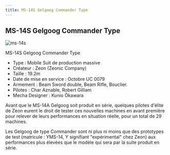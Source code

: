 ```yaml
---
title: MS-14S Gelgoog Commander Type
---
```


MS-14S Gelgoog Commander Type
-----------------------------


![ms-14s](/images/stories/saga/msgundam/mechas/ms-14s.png)


MS-14S Gelgoog Commander Type


* Type : Mobile Suit de production massive
* Créateur : Zeon (Zeonic Company)
* Taille : 19.2m
* Date de mise en service : Octobre UC 0079
* Armement : Beam Sword double, Beam Rifle, Bouclier.
* Pilotes : Char Aznable, Robert Gilliam
* Mecha Designer : Kunio Ôkawara


Avant que le MS-14A Gelgoog soit produit en série, quelques pilotes d'élite de Zeon eurent le droit de tester ces nouvelles machines en avant première pour relever de leurs performances en situation réelle, pour un total de 29 machines.


Les Gelgoog de type Commander sont ni plus ni moins que des prototypes de test (matricule : YMS-14, Y signifiant "expérimental" chez Zeon) aux performances plus élevées que le modèle qui sera par la suite produit en série.

